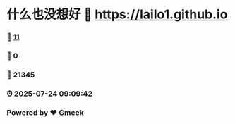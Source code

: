 # 什么也没想好 :link: https://lailo1.github.io 
### :page_facing_up: [11](https://lailo1.github.io/tag.html) 
### :speech_balloon: 0 
### :hibiscus: 21345 
### :alarm_clock: 2025-07-24 09:09:42 
### Powered by :heart: [Gmeek](https://github.com/Meekdai/Gmeek)
